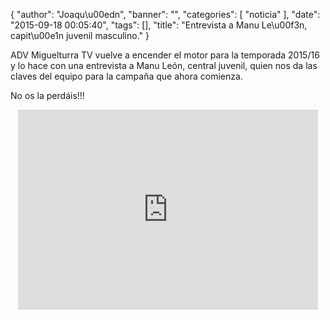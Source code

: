 {
  "author": "Joaqu\u00edn", 
  "banner": "", 
  "categories": [
    "noticia"
  ], 
  "date": "2015-09-18 00:05:40", 
  "tags": [], 
  "title": "Entrevista a Manu Le\u00f3n, capit\u00e1n juvenil masculino."
}

ADV Miguelturra TV vuelve a encender el motor para la temporada 2015/16 y lo hace con una entrevista a Manu León, central juvenil, quien nos da las claves del equipo para la campaña que ahora comienza.

No os la perdáis!!!
<center>
<iframe width="480" height="320" src="https://www.youtube.com/embed/QHiJHDkL3I4" frameborder="0" allowfullscreen></iframe>
</center>

